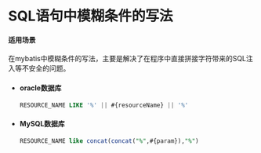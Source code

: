 # SQL语句中模糊条件的写法

#### 适用场景

​	在mybatis中模糊条件的写法，主要是解决了在程序中直接拼接字符带来的SQL注入等不安全的问题。

- #### oracle数据库

  ```sql
  RESOURCE_NAME LIKE '%' || #{resourceName} || '%'
  ```

- #### MySQL数据库

  ```sql
  RESOURCE_NAME like concat(concat("%",#{param}),"%")
  ```

